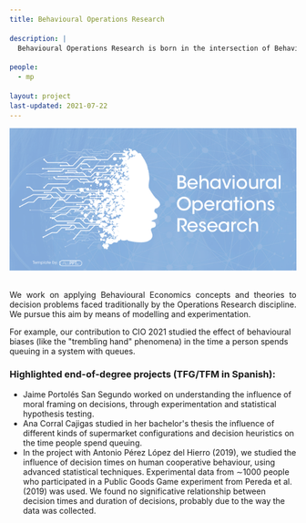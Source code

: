 ```yaml
---
title: Behavioural Operations Research

description: |
  Behavioural Operations Research is born in the intersection of Behavioural Economics with Operations Research (also known as Operations Management). 
  
people:
  - mp
  
layout: project
last-updated: 2021-07-22
---
```


<p align="justify">
<center> <img src="/img/projects_imgs/bannerBOR.png"/> </center>

<br>
<p align="justify">
  We work on applying Behavioural Economics concepts and theories to decision problems faced traditionally by the Operations Research discipline.  We pursue this aim by means of modelling and experimentation.

  For example, our contribution to CIO 2021 studied the effect of behavioural biases (like the "trembling hand" phenomena) in the time a person spends queuing in a system with queues.



  <h3> Highlighted end-of-degree projects (TFG/TFM in Spanish): </h3>
<ul>

  <li>Jaime Portolés San Segundo worked on understanding the influence of moral framing on decisions, through experimentation and statistical hypothesis testing.</li> 

  <li>Ana Corral Cajigas studied in her bachelor's thesis the influence of different kinds of supermarket configurations and decision heuristics on the time people spend queuing.</li>

  <li>In the project with Antonio Pérez López del Hierro (2019), we studied the influence of decision times on human cooperative behaviour, using advanced statistical techniques. Experimental data from ∼1000 people who participated in a Public Goods Game experiment from Pereda et al. (2019) was used. We found no significative relationship between decision times and duration of decisions, probably due to the way the data was collected.</li>
</ul> 
</p>
